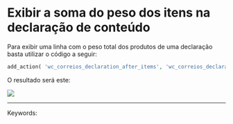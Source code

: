 # Exibir a soma do peso dos itens na declaração de conteúdo

Para exibir uma linha com o peso total dos produtos de uma declaração basta utilizar o código a seguir:

```php
add_action( 'wc_correios_declaration_after_items', 'wc_correios_declaration_add_total_weight' ); function wc_correios_declaration_add_total_weight( $order ) { $weight = 0; foreach ( $order->get_items() as $key => $item ) { $product = $item->get_product(); $weight += method_exists( $product, 'get_weight' ) ? ( $product->get_weight() * $item->get_quantity() ) : 0; } ?> <div class="line-item footer"> <div class="order-total"> Peso total </div> <div class="order-price" contenteditable="true"> <?php echo $weight . ' ' . get_option( 'woocommerce_weight_unit' ); ?> </div> </div> <?php }
```

O resultado será este:

[![](https://d29l98y0pmei9d.cloudfront.net/article/2624/e679079c-b108-4a73-a90a-f983f2214849.jpg)](https://d29l98y0pmei9d.cloudfront.net/article/2624/e679079c-b108-4a73-a90a-f983f2214849.jpg)

  

___

Keywords:
